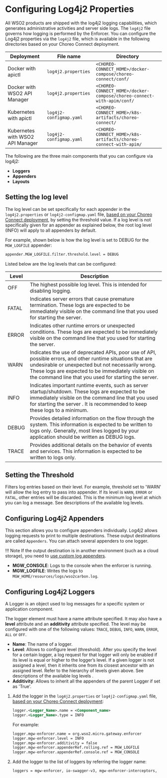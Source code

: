 # Configuring Log4j2 Properties

All WSO2 products are shipped with the log4j2 logging capabilities, which generates administrative activities and server side logs. The `log4j2` file governs how logging is performed by the Enforcer. You can configure the Log4j2 properties via the `log4j2` file, which is available in the following directories based on your Choreo Connect deployment.

<a name="filepaths"></a>

| **Deployment** | **File name** | **Directory** |
|----------------|---------------|---------------|
| Docker with apictl | `log4j2.properties` | `<CHOREO-CONNECT_HOME>/docker-compose/choreo-connect/conf/` |
| Docker with WSO2 API Manager | `log4j2.properties` | `<CHOREO-CONNECT_HOME>/docker-compose/choreo-connect-with-apim/conf/` |
| Kubernetes with apictl | `log4j2-configmap.yaml` | `<CHOREO-CONNECT_HOME>/k8s-artifacts/choreo-connect/` |
| Kubernetes with WSO2 API Manager | `log4j2-configmap.yaml` | `<CHOREO-CONNECT_HOME>/k8s-artifacts/choreo-connect-with-apim/` |

The following are the three main components that you can configure via log4j2:

- **Loggers**
- **Appenders**
- **Layouts**

## Setting the log level

The log level can be set specifically for each appender in the `log4j2.properties` or `log4j2-configmap.yaml` file, [based on your Choreo Connect deployment](#filepaths), by setting the threshold value. If a log level is not specifically given for an appender as explained below, the root log level (INFO) will apply to all appenders by default.

For example, shown below is how the log level is set to DEBUG for the `MGW_LOGFILE` appender:

```bash
appender.MGW_LOGFILE.filter.threshold.level = DEBUG
```

Listed below are the log levels that can be configured:

| **Level** | **Description**                                                                                                                                                                                                                                                                     |
|-------|---------------------------------------------------------------------------------------------------------------------------------------------------------------------------------------------------------------------------------------------------------------------------------|
| OFF   | The highest possible log level. This is intended for disabling logging.                                                                                                                                                                                                         |
| FATAL | Indicates server errors that cause premature termination. These logs are expected to be immediately visible on the command line that you used for starting the server.                                                                                                          |
| ERROR | Indicates other runtime errors or unexpected conditions. These logs are expected to be immediately visible on the command line that you used for starting the server.                                                                                                           |
| WARN  | Indicates the use of deprecated APIs, poor use of API, possible errors, and other runtime situations that are undesirable or unexpected but not necessarily wrong. These logs are expected to be immediately visible on the command line that you used for starting the server. |
| INFO  | Indicates important runtime events, such as server startup/shutdown. These logs are expected to be immediately visible on the command line that you used for starting the server . It is recommended to keep these logs to a minimum.                                           |
| DEBUG | Provides detailed information on the flow through the system. This information is expected to be written to logs only. Generally, most lines logged by your application should be written as DEBUG logs.                                                                        |
| TRACE | Provides additional details on the behavior of events and services. This information is expected to be written to logs only.                                       |

## Setting the Threshold

Filters log entries based on their level. For example, threshold set to 'WARN' will allow the log entry to pass into appender. If its level is `WARN`, `ERROR` or `FATAL`, other entries will be discarded. This is the minimum log level at which you can log a message. See descriptions of the available log levels.

## Configuring Log4j2 Appenders

This section allows you to configure appenders individually. Log4j2 allows logging requests to print to multiple destinations. These output destinations are called `Appenders`. You can attach several appenders to one logger.

!!! Note
    If the output destination is in another environment (such as a cloud storage), you need to [use custom log appenders](#using-custom-log-appenders).

-   **MGW_CONSOLE**: Logs to the console when the enforcer is running.
-   **MGW_LOGFILE**: Writes the logs to `MGW_HOME/resources/logs/wso2carbon.log`.                 

## Configuring Log4j2 Loggers

A Logger is an object used to log messages for a specific system or application component. 

The logger element must have a name attribute specified. It may also have a **level** attribute and an **additivity** attribute specified. The level may be configured with one of the following values: `TRACE`, `DEBUG`, `INFO`, `WARN`, `ERROR`, `ALL` or `OFF`. 

-   **Name**: The name of a logger.
-   **Level**: Allows to configure level (threshold). After you specify the level for a certain logger, a log request for that logger will only be enabled if its level is equal or higher to the logger’s level. If a given logger is not assigned a level, then it inherits one from its closest ancestor with an assigned level. Refer to the hierarchy of levels given above. See descriptions of the available log levels .
-   **Additivity**: Allows to inherit all the appenders of the parent Logger if set as 'True'.

1.  Add the logger in the `log4j2.properties` or `log4j2-configmap.yaml` file, [based on your Choreo Connect deployment](#filepaths):

    ```xml
    logger.<Logger_Name>.name = <Component_name>
    logger.<Logger_Name>.type = INFO
    ```

    For example:

    ```xml
    logger.mgw-enforcer.name = org.wso2.micro.gateway.enforcer
    logger.mgw-enforcer.level = INFO
    logger.mgw-enforcer.additivity = false
    logger.mgw-enforcer.appenderRef.rolling.ref = MGW_LOGFILE
    logger.mgw-enforcer.appenderRef.console.ref = MGW_CONSOLE
    ```

2.  Add the logger to the list of loggers by referring the logger name:

    ```xml
    loggers = mgw-enforcer, io-swagger-v3, mgw-enforcer-interceptors, 
    ```